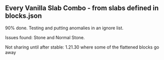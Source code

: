 ## Every Vanilla Slab Combo - from slabs defined in blocks.json

90% done.  Testing and putting anomalies in an ignore list.

Issues found:  Stone and Normal Stone.

Not sharing until after stable: 1.21.30 where some of the flattened blocks go away
